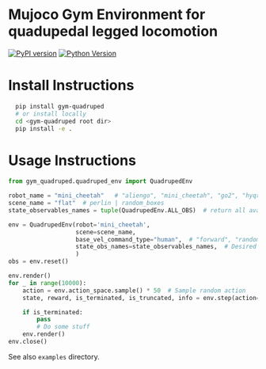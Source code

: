 # Mujoco Gym Environment for quadupedal legged locomotion

[![PyPI version](https://img.shields.io/pypi/v/gym-quadruped.svg)](https://pypi.org/project/gym-quadruped/) [![Python Version](https://img.shields.io/badge/python-3.10%20--%203.12-blue)](https://github.com/Danfoa/MorphoSymm/actions/workflows/tests.yaml)

# Install Instructions

```bash
  pip install gym-quadruped
  # or install locally
  cd <gym-quadruped root dir> 
  pip install -e . 
```

# Usage Instructions

```python
from gym_quadruped.quadruped_env import QuadrupedEnv

robot_name = "mini_cheetah"   # "aliengo", "mini_cheetah", "go2", "hyqreal", ...
scene_name = "flat"  # perlin | random_boxes
state_observables_names = tuple(QuadrupedEnv.ALL_OBS)  # return all available state observables

env = QuadrupedEnv(robot='mini_cheetah',
                   scene=scene_name,
                   base_vel_command_type="human",  # "forward", "random", "forward+rotate", "human"
                   state_obs_names=state_observables_names,  # Desired quantities in the 'state'
                   )
obs = env.reset()

env.render()
for _ in range(10000):
    action = env.action_space.sample() * 50  # Sample random action
    state, reward, is_terminated, is_truncated, info = env.step(action=action)

    if is_terminated:
        pass
        # Do some stuff
    env.render()
env.close()
```

See also `examples` directory.
